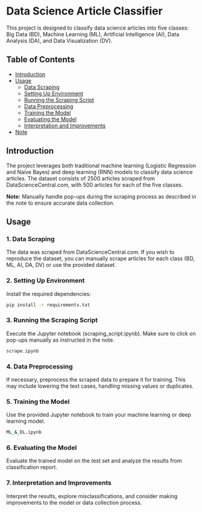 # Data Science Article Classifier

This project is designed to classify data science articles into five classes: Big Data (BD), Machine Learning (ML), Artificial Intelligence (AI), Data Analysis (DA), and Data Visualization (DV).

## Table of Contents

- [Introduction](#introduction)
- [Usage](#usage)
    - [Data Scraping](#1-data-scraping)
    - [Setting Up Environment](#2-setting-up-environment)
    - [Running the Scraping Script](#3-running-the-scraping-script)
    - [Data Preprocessing](#4-data-preprocessing)
    - [Training the Model](#5-training-the-model)
    - [Evaluating the Model](#6-evaluating-the-model)
    - [Interpretation and Improvements](#7-interpretation-and-improvements)
- [Note](#note)

## Introduction

The project leverages both traditional machine learning (Logistic Regression and Naive Bayes) and deep learning (RNN) models to classify data science articles. The dataset consists of 2500 articles scraped from DataScienceCentral.com, with 500 articles for each of the five classes.

**Note:** Manually handle pop-ups during the scraping process as described in the note to ensure accurate data collection.

## Usage

### 1. Data Scraping

The data was scraped from DataScienceCentral.com. If you wish to reproduce the dataset, you can manually scrape articles for each class (BD, ML, AI, DA, DV) or use the provided dataset.

### 2. Setting Up Environment

Install the required dependencies:

```bash
pip install -r requirements.txt
```

### 3. Running the Scraping Script

Execute the Jupyter notebook (scraping_script.ipynb). Make sure to click on pop-ups manually as instructed in the note.

```bash
scrape.ipynb
```

### 4. Data Preprocessing

If necessary, preprocess the scraped data to prepare it for training. This may include lowering the text cases, handling missing values or duplicates.

### 5. Training the Model

Use the provided Jupyter notebook to train your machine learning or deep learning model.

```bash
ML_&_DL.ipynb
```

### 6. Evaluating the Model

Evaluate the trained model on the test set and analyze the results from classification report.

### 7. Interpretation and Improvements

Interpret the results, explore misclassifications, and consider making improvements to the model or data collection process.
